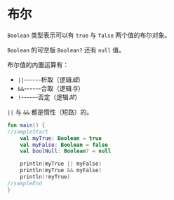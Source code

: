 # 布尔

`Boolean` 类型表示可以有 `true` 与 `false` 两个值的布尔对象。

`Boolean` 的可空版 `Boolean?` 还有 `null` 值。

布尔值的内置运算有：

* `||`------析取（逻辑*或*）
* `&&`------合取（逻辑*与*）
* `!`------否定（逻辑*非*）

`||` 与 `&&` 都是惰性（短路）的。

```kotlin
fun main() {
//sampleStart
    val myTrue: Boolean = true
    val myFalse: Boolean = false
    val boolNull: Boolean? = null

    println(myTrue || myFalse)
    println(myTrue && myFalse)
    println(!myTrue)
//sampleEnd
}
```
